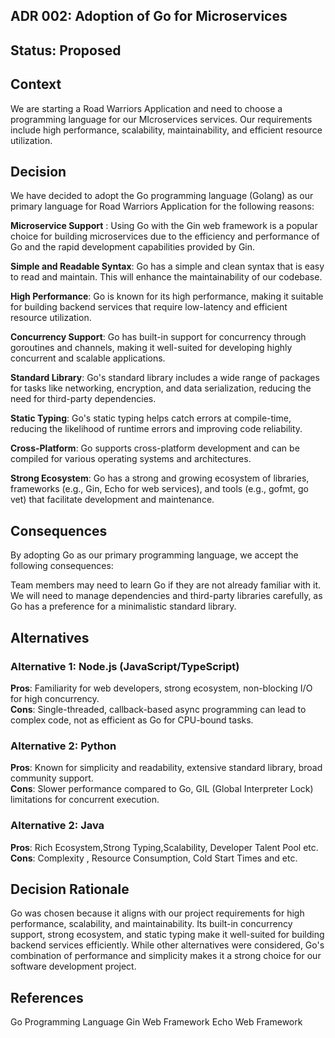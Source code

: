 ## ADR 002: Adoption of Go for Microservices
## Status: Proposed

## Context
We are starting a Road Warriors Application and need to choose a programming language for our MIcroservices services. Our requirements include high performance, scalability, maintainability, and efficient resource utilization.

## Decision
We have decided to adopt the Go programming language (Golang) as our primary language for Road Warriors Application for the following reasons:

**Microservice Support** : Using Go with the Gin web framework is a popular choice for building microservices due to the efficiency and performance of Go and the rapid development capabilities provided by Gin.

**Simple and Readable Syntax**: Go has a simple and clean syntax that is easy to read and maintain. This will enhance the maintainability of our codebase.

**High Performance**: Go is known for its high performance, making it suitable for building backend services that require low-latency and efficient resource utilization.

**Concurrency Support**: Go has built-in support for concurrency through goroutines and channels, making it well-suited for developing highly concurrent and scalable applications.

**Standard Library**: Go's standard library includes a wide range of packages for tasks like networking, encryption, and data serialization, reducing the need for third-party dependencies.

**Static Typing**: Go's static typing helps catch errors at compile-time, reducing the likelihood of runtime errors and improving code reliability.

**Cross-Platform**: Go supports cross-platform development and can be compiled for various operating systems and architectures.

**Strong Ecosystem**: Go has a strong and growing ecosystem of libraries, frameworks (e.g., Gin, Echo for web services), and tools (e.g., gofmt, go vet) that facilitate development and maintenance.

## Consequences
By adopting Go as our primary programming language, we accept the following consequences:

Team members may need to learn Go if they are not already familiar with it.
We will need to manage dependencies and third-party libraries carefully, as Go has a preference for a minimalistic standard library.


## Alternatives
### Alternative 1: Node.js (JavaScript/TypeScript)
**Pros**: Familiarity for web developers, strong ecosystem, non-blocking I/O for high concurrency.  
**Cons**: Single-threaded, callback-based async programming can lead to complex code, not as efficient as Go for CPU-bound tasks.

### Alternative 2: Python
**Pros**: Known for simplicity and readability, extensive standard library, broad community support.  
**Cons**: Slower performance compared to Go, GIL (Global Interpreter Lock) limitations for concurrent execution.

### Alternative 2: Java
**Pros**: Rich Ecosystem,Strong Typing,Scalability, Developer Talent Pool etc.  
**Cons**: Complexity , Resource Consumption, Cold Start Times and etc.


## Decision Rationale
Go was chosen because it aligns with our project requirements for high performance, scalability, and maintainability. Its built-in concurrency support, strong ecosystem, and static typing make it well-suited for building backend services efficiently. While other alternatives were considered, Go's combination of performance and simplicity makes it a strong choice for our software development project.

## References
Go Programming Language
Gin Web Framework
Echo Web Framework
